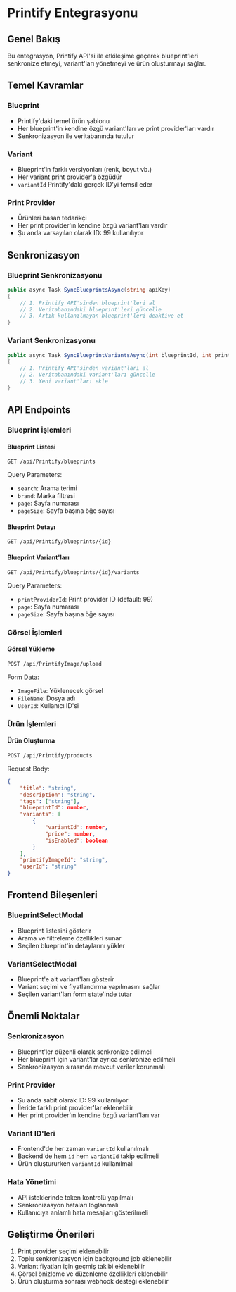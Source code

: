 # Printify Entegrasyonu

## Genel Bakış
Bu entegrasyon, Printify API'si ile etkileşime geçerek blueprint'leri senkronize etmeyi, variant'ları yönetmeyi ve ürün oluşturmayı sağlar.

## Temel Kavramlar

### Blueprint
- Printify'daki temel ürün şablonu
- Her blueprint'in kendine özgü variant'ları ve print provider'ları vardır
- Senkronizasyon ile veritabanında tutulur

### Variant
- Blueprint'in farklı versiyonları (renk, boyut vb.)
- Her variant print provider'a özgüdür
- `variantId` Printify'daki gerçek ID'yi temsil eder

### Print Provider
- Ürünleri basan tedarikçi
- Her print provider'ın kendine özgü variant'ları vardır
- Şu anda varsayılan olarak ID: 99 kullanılıyor

## Senkronizasyon

### Blueprint Senkronizasyonu
```csharp
public async Task SyncBlueprintsAsync(string apiKey)
{
    // 1. Printify API'sinden blueprint'leri al
    // 2. Veritabanındaki blueprint'leri güncelle
    // 3. Artık kullanılmayan blueprint'leri deaktive et
}
```

### Variant Senkronizasyonu
```csharp
public async Task SyncBlueprintVariantsAsync(int blueprintId, int printProviderId, string apiKey)
{
    // 1. Printify API'sinden variant'ları al
    // 2. Veritabanındaki variant'ları güncelle
    // 3. Yeni variant'ları ekle
}
```

## API Endpoints

### Blueprint İşlemleri

#### Blueprint Listesi
```http
GET /api/Printify/blueprints
```
Query Parameters:
- `search`: Arama terimi
- `brand`: Marka filtresi
- `page`: Sayfa numarası
- `pageSize`: Sayfa başına öğe sayısı

#### Blueprint Detayı
```http
GET /api/Printify/blueprints/{id}
```

#### Blueprint Variant'ları
```http
GET /api/Printify/blueprints/{id}/variants
```
Query Parameters:
- `printProviderId`: Print provider ID (default: 99)
- `page`: Sayfa numarası
- `pageSize`: Sayfa başına öğe sayısı

### Görsel İşlemleri

#### Görsel Yükleme
```http
POST /api/PrintifyImage/upload
```
Form Data:
- `ImageFile`: Yüklenecek görsel
- `FileName`: Dosya adı
- `UserId`: Kullanıcı ID'si

### Ürün İşlemleri

#### Ürün Oluşturma
```http
POST /api/Printify/products
```
Request Body:
```json
{
    "title": "string",
    "description": "string",
    "tags": ["string"],
    "blueprintId": number,
    "variants": [
        {
            "variantId": number,
            "price": number,
            "isEnabled": boolean
        }
    ],
    "printifyImageId": "string",
    "userId": "string"
}
```

## Frontend Bileşenleri

### BlueprintSelectModal
- Blueprint listesini gösterir
- Arama ve filtreleme özellikleri sunar
- Seçilen blueprint'in detaylarını yükler

### VariantSelectModal
- Blueprint'e ait variant'ları gösterir
- Variant seçimi ve fiyatlandırma yapılmasını sağlar
- Seçilen variant'ları form state'inde tutar

## Önemli Noktalar

### Senkronizasyon
- Blueprint'ler düzenli olarak senkronize edilmeli
- Her blueprint için variant'lar ayrıca senkronize edilmeli
- Senkronizasyon sırasında mevcut veriler korunmalı

### Print Provider
- Şu anda sabit olarak ID: 99 kullanılıyor
- İleride farklı print provider'lar eklenebilir
- Her print provider'ın kendine özgü variant'ları var

### Variant ID'leri
- Frontend'de her zaman `variantId` kullanılmalı
- Backend'de hem `id` hem `variantId` takip edilmeli
- Ürün oluştururken `variantId` kullanılmalı

### Hata Yönetimi
- API isteklerinde token kontrolü yapılmalı
- Senkronizasyon hataları loglanmalı
- Kullanıcıya anlamlı hata mesajları gösterilmeli

## Geliştirme Önerileri

1. Print provider seçimi eklenebilir
2. Toplu senkronizasyon için background job eklenebilir
3. Variant fiyatları için geçmiş takibi eklenebilir
4. Görsel önizleme ve düzenleme özellikleri eklenebilir
5. Ürün oluşturma sonrası webhook desteği eklenebilir 